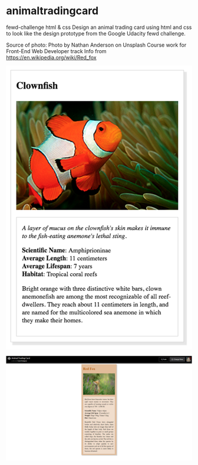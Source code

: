 # animaltradingcard
fewd-challenge html &amp; css
Design an animal trading card using html and css to look like
the design prototype from the Google Udacity fewd challenge.

Source of photo: Photo by Nathan Anderson on Unsplash
Course work for Front-End Web Developer track
Info from https://en.wikipedia.org/wiki/Red_fox

![proto-type img](assets/design-prototype.png "Prototype used from Google Udacity fewd track") 

![my finished project](Screenshot.png "Finished project") 
